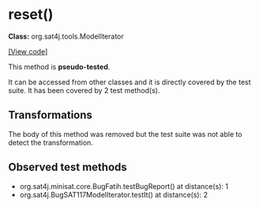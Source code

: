 # reset()

**Class:** org.sat4j.tools.ModelIterator

[[View code]](https://gitlab.ow2.org/sat4j/sat4j/blob/09e9173e400ea6c1794354ca54c36607c53391ff/org.sat4j.core/src/main/java//org/sat4j/tools/ModelIterator.java#L171)

This method is **pseudo-tested**.


It can be accessed from other classes and it is directly covered by the test suite. 
It has been covered by 2 test method(s).

## Transformations

The body of this method was removed but the test suite was not able to detect the transformation.



## Observed test methods

* org.sat4j.minisat.core.BugFatih.testBugReport() at distance(s): 1
* org.sat4j.BugSAT117ModelIterator.testIt() at distance(s): 2

